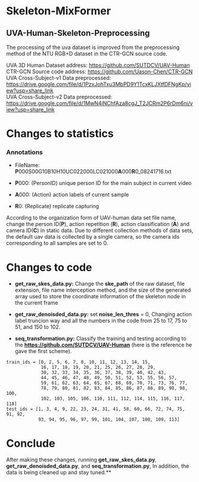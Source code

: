 # Skeleton-MixFormer
## UVA-Human-Skeleton-Preprocessing
The processing of the uva dataset is improved from the preprocessing method of the NTU RGB+D dataset in the CTR-GCN source code.  

UVA 3D Human Dataset address: https://github.com/SUTDCV/UAV-Human  
CTR-GCN Source code address: https://github.com/Uason-Chen/CTR-GCN  
UVA Cross-Subject-v1 Data preprocessed: https://drive.google.com/file/d/1PzxJohTxu3MbPD9Y1TcxKLJXtfDFNgKp/view?usp=share_link  
UVA Cross-Subject-v2 Data preprocessed: https://drive.google.com/file/d/1MwN4iNChfAza8cgJ_T2JCRm2P6rDm6ni/view?usp=share_link

# Changes to statistics  
### Annotations  

* FileName: **P**000S00G10B10H10UC022000LC021000**A**000**R**0_08241716.txt  

- **P**000: (PersonID) unique person ID for the main subject in current video

+ **A**000: (Action) action labels of current sample  

+ **R**0: (Replicate) replicate capturing  

According to the organization form of UAV-human data set file name, change the person ID(**P**), action repetition (**R**), action classification (**A**) and camera ID(**C**) in static data. Due to different collection methods of data sets, the default uav data is collected by a single camera, so the camera ids corresponding to all samples are set to 0.

# Changes to code 

+ **get_raw_skes_data.py:** Change the **ske_path** of the raw dataset, file extension, file name interception method, and the size of the generated array used to store the coordinate information of the skeleton node in the current frame

+ **get_raw_denoisded_data.py:** set **noise_len_thres** = 0, Changing action label truncion way and all the numbers in the code from 25 to 17, 75 to 51, and 150 to 102. 

+ **seq_transformation.py:** Classify the training and testing according to the **https://github.com/SUTDCV/UAV-Human** (here is the reference he gave the first scheme).
~~~
train_ids = [0, 2, 5, 6, 7, 8, 10, 11, 12, 13, 14, 15, 
             16, 17, 18, 19, 20, 21, 25, 26, 27, 28, 29, 
             30, 32, 33, 34, 35, 36, 37, 38, 39, 40, 42, 43, 
             44, 45, 46, 47, 48, 49, 50, 51, 52, 53, 55, 56, 57, 
             59, 61, 62, 63, 64, 65, 67, 68, 69, 70, 71, 73, 76, 77,
             78, 79, 80, 81, 82, 83, 84, 85, 86, 87, 88, 89, 90, 98, 100, 
             102, 103, 105, 106, 110, 111, 112, 114, 115, 116, 117, 118]
test_ids = [1, 3, 4, 9, 22, 23, 24, 31, 41, 58, 60, 66, 72, 74, 75, 91, 92, 
            93, 94, 95, 96, 97, 99, 101, 104, 107, 108, 109, 113]
~~~
# Conclude
After making these changes, running **get_raw_skes_data.py**, **get_raw_denoisded_data.py**, and **seq_transformation.py**, In addition, the data is being cleaned up and stay tuned.**
